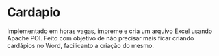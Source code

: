 # Cardapio
Implementado em horas vagas, impreme e cria um arquivo Excel usando Apache POI.
Feito com objetivo de não precisar mais ficar criando cardápios no Word, facilicanto a criação do mesmo.

